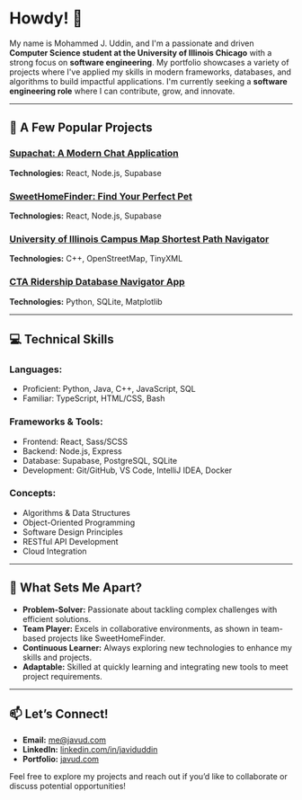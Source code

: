 # Howdy! 👋

My name is Mohammed J. Uddin, and I'm a passionate and driven **Computer Science student at the University of Illinois Chicago** with a strong focus on **software engineering**. My portfolio showcases a variety of projects where I've applied my skills in modern frameworks, databases, and algorithms to build impactful applications. I'm currently seeking a **software engineering role** where I can contribute, grow, and innovate.

---

## 🚀 **A Few Popular Projects**

### [Supachat: A Modern Chat Application](https://github.com/javud/supachat)  
**Technologies:** React, Node.js, Supabase  

### [SweetHomeFinder: Find Your Perfect Pet](https://github.com/javud/sweethomefinder)  
**Technologies:** React, Node.js, Supabase  

### [University of Illinois Campus Map Shortest Path Navigator](https://github.com/javud/campus-path-finder)  
**Technologies:** C++, OpenStreetMap, TinyXML  

### [CTA Ridership Database Navigator App](https://github.com/javud/cta-database)  
**Technologies:** Python, SQLite, Matplotlib  

---

## 💻 **Technical Skills**

### **Languages:**
- Proficient: Python, Java, C++, JavaScript, SQL
- Familiar: TypeScript, HTML/CSS, Bash

### **Frameworks & Tools:**
- Frontend: React, Sass/SCSS
- Backend: Node.js, Express
- Database: Supabase, PostgreSQL, SQLite
- Development: Git/GitHub, VS Code, IntelliJ IDEA, Docker

### **Concepts:**
- Algorithms & Data Structures
- Object-Oriented Programming
- Software Design Principles
- RESTful API Development
- Cloud Integration

---

## 🌟 **What Sets Me Apart?**

- **Problem-Solver:** Passionate about tackling complex challenges with efficient solutions.
- **Team Player:** Excels in collaborative environments, as shown in team-based projects like SweetHomeFinder.
- **Continuous Learner:** Always exploring new technologies to enhance my skills and projects.
- **Adaptable:** Skilled at quickly learning and integrating new tools to meet project requirements.

---

## 📫 **Let’s Connect!**

- **Email:** me@javud.com
- **LinkedIn:** [linkedin.com/in/javiduddin](https://www.linkedin.com/in/javiduddin)
- **Portfolio:** [javud.com](https://www.javud.com)

Feel free to explore my projects and reach out if you’d like to collaborate or discuss potential opportunities!

